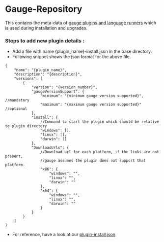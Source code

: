 Gauge-Repository
================

This contains the meta-data of [gauge plugins and language runners](https://gauge.org/plugins/) which is used during installation and upgrades.

### Steps to add new plugin details :
* Add a file with name {plugin_name}-install.json in the base directory.
* Following snippet shows the json format for the above file.
```
{
    "name": "{plugin_name}",
    "description": "{description}",
    "versions": [
        {
            "version": "{version_number}",
            "gaugeVersionSupport": {
                "minimum": "{minimum gauge version supported}",   //mandatory
                "maximum": "{maximum gauge version supported}"    //optional
            },
            "install": {
                //Command to start the plugin which should be relative to plugin directory
                "windows": [],
                "linux": [],
                "darwin": []
            },
            "DownloadUrls": {
                //Download url for each platform, if the links are not present,
                //gauge assumes the plugin does not support that platform.
                "x86": {
                    "windows": "",  
                    "linux": "",
                    "darwin": ""
                },
                "x64": {
                    "windows": "",
                    "linux": "",
                    "darwin": ""
                }
            }
        }
    ]
}
```
* For reference, have a look at our [plugin-install.json](https://github.com/getgauge/gauge-repository/blob/master/java-install.json)
